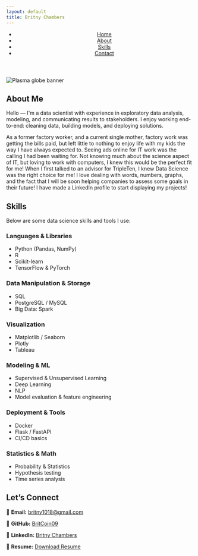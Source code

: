 ```yaml
---
layout: default
title: Britny Chambers
---
```

<html lang="en">
<head>
  <meta charset="utf-8">
  <meta name="viewport" content="width=device-width, initial-scale=1">
  <title>My Portfolio</title>
  <link rel="stylesheet" href="styles.css">
</head>

<body>
  <header class="site-header">
    <div class="container header-inner">
      <nav class="main-nav" aria-label="Main navigation">
        <ul>
          <li><a href="#hero">Home</a></li>
          <li><a href="#about">About</a></li>
          <li><a href="#skills">Skills</a></li>
          <li><a href="#contact">Contact</a></li>
        </ul>
      </nav>
    </div>
  </header>

 <section id="hero" class="hero">
  <div class="hero-banner-wrapper">
    <img src="plasma_globe.jpg" alt="Plasma globe banner" class="hero-banner">
  </div>
</section>



  <main>
    <section id="about" class="about container">
      <h2>About Me</h2>
      <p>Hello — I'm a data scientist with experience in exploratory data analysis, modeling, and communicating results to stakeholders. I enjoy working end-to-end: cleaning data, building models, and deploying solutions.</p>
  <p>As a former factory worker, and a current single mother, factory work was getting the bills paid, but left little to nothing to enjoy life with my kids the way I have always expected to. Seeing ads online for IT work was the calling I had been waiting for. Not knowing much about the science aspect of IT, but loving to work with computers, I knew this would be the perfect fit for me! When I first talked to an advisor for TripleTen, I knew Data Science was the right choice for me! I love dealing with words, numbers, graphs, and the fact that I will be soon helping companies to assess some goals in their future! I have made a LinkedIn profile to start displaying my projects!</p>
    </section>

   <section id="skills" class="skills container">
      <h2>Skills</h2>
      <p>Below are some data science skills and tools I use:</p>

  <div class="skills-grid">
        <div class="skill-card">
          <h3>Languages & Libraries</h3>
          <ul>
            <li>Python (Pandas, NumPy)</li>
            <li>R</li>
            <li>Scikit-learn</li>
            <li>TensorFlow &amp; PyTorch</li>
          </ul>
        </div>

   <div class="skill-card">
          <h3>Data Manipulation & Storage</h3>
          <ul>
            <li>SQL</li>
            <li>PostgreSQL / MySQL</li>
            <li>Big Data: Spark</li>
          </ul>
        </div>

  <div class="skill-card">
          <h3>Visualization</h3>
          <ul>
            <li>Matplotlib / Seaborn</li>
            <li>Plotly</li>
            <li>Tableau</li>
          </ul>
        </div>

  <div class="skill-card">
          <h3>Modeling & ML</h3>
          <ul>
            <li>Supervised &amp; Unsupervised Learning</li>
            <li>Deep Learning</li>
            <li>NLP</li>
            <li>Model evaluation &amp; feature engineering</li>
          </ul>
        </div>

   <div class="skill-card">
          <h3>Deployment & Tools</h3>
          <ul>
            <li>Docker</li>
            <li>Flask / FastAPI</li>
            <li>CI/CD basics</li>
          </ul>
        </div>

  <div class="skill-card">
          <h3>Statistics & Math</h3>
          <ul>
            <li>Probability &amp; Statistics</li>
            <li>Hypothesis testing</li>
            <li>Time series analysis</li>
          </ul>
        </div>
      </div>
    </section>
  </main>

  <footer id="contact" class="site-footer">
  <div class="container">
    <h2>Let’s Connect</h2>
    <p>📧 <strong>Email:</strong> <a href="mailto:britny1018@gmail.com">britny1018@gmail.com</a></p>
    <p>🧠 <strong>GitHub:</strong> <a href="https://github.com/BritCoin09" target="_blank" rel="noopener">BritCoin09</a></p>
    <p>💼 <strong>LinkedIn:</strong> <a href="https://www.linkedin.com/in/britny-chambers-562096327" target="_blank" rel="noopener">Britny Chambers</a></p>
    <p>📃 <strong>Resume:</strong> <a href="./BritsResume.pdf" target="_blank" rel="noopener">Download Resume</a></p>
  </div>
</footer>

  <script>
    const sections = document.querySelectorAll("section");
    const observer = new IntersectionObserver(entries => {
      entries.forEach(entry => {
        if (entry.isIntersecting) {
          entry.target.classList.add("visible");
        }
      });
    }, { threshold: 0.1 });

    sections.forEach(section => {
      observer.observe(section);
    });
  </script>
</body>
</html>
